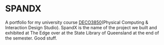 # SPANDX
A portfolio for my university course [DECO3850](https://www.uq.edu.au/study/course.html?course_code=DECO3850)(Physical Computing & Interaction Design Studio). SpandX is the name of the project we built and exhibited at The Edge over at the State Library of Queensland at the end of the semester. Good stuff.  
